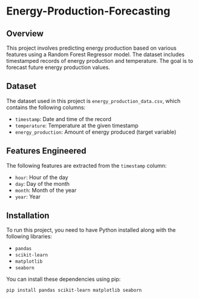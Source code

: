 # Energy-Production-Forecasting

## Overview

This project involves predicting energy production based on various features using a Random Forest Regressor model. The dataset includes timestamped records of energy production and temperature. The goal is to forecast future energy production values.

## Dataset

The dataset used in this project is `energy_production_data.csv`, which contains the following columns:

- `timestamp`: Date and time of the record
- `temperature`: Temperature at the given timestamp
- `energy_production`: Amount of energy produced (target variable)

## Features Engineered

The following features are extracted from the `timestamp` column:

- `hour`: Hour of the day
- `day`: Day of the month
- `month`: Month of the year
- `year`: Year

## Installation

To run this project, you need to have Python installed along with the following libraries:

- `pandas`
- `scikit-learn`
- `matplotlib`
- `seaborn`

You can install these dependencies using pip:

```bash
pip install pandas scikit-learn matplotlib seaborn
